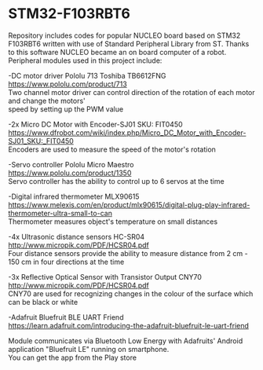 # STM32-F103RBT6
Repository includes codes for popular NUCLEO board based on STM32 F103RBT6 written with use of Standard Peripheral Library from ST. Thanks to this software NUCLEO became an on board computer of a robot. Peripheral modules used in this project include: 

-DC motor driver Pololu 713 Toshiba TB6612FNG <br />
https://www.pololu.com/product/713 <br />
Two channel motor driver can control direction of the rotation of each motor and change the motors' <br />
speed by setting up the PWM value<br />

-2x Micro DC Motor with Encoder-SJ01 SKU: FIT0450<br />
https://www.dfrobot.com/wiki/index.php/Micro_DC_Motor_with_Encoder-SJ01_SKU:_FIT0450<br />
Encoders are used to measure the speed of the motor's rotation<br />

-Servo controller Pololu Micro Maestro<br />
https://www.pololu.com/product/1350<br />
Servo controller has the ability to control up to 6 servos at the time<br />

-Digital infrared thermometer MLX90615<br />
https://www.melexis.com/en/product/mlx90615/digital-plug-play-infrared-thermometer-ultra-small-to-can<br />
Thermometer measures object's temperature on small distances <br />

-4x Ultrasonic distance sensors HC-SR04<br />
http://www.micropik.com/PDF/HCSR04.pdf<br />
Four distance sensors provide the ability to measure distance from 2 cm - 150 cm in four directions at the time<br />

-3x Reflective Optical Sensor with Transistor Output CNY70<br />
http://www.micropik.com/PDF/HCSR04.pdf<br />
CNY70 are used for recognizing changes in the colour of the surface which can be black or white<br />

-Adafruit Bluefruit BLE UART Friend<br />
https://learn.adafruit.com/introducing-the-adafruit-bluefruit-le-uart-friend<br />

Module communicates via Bluetooth Low Energy with Adafruits' Android application "Bluefruit LE" running on smartphone.<br />
You can get the app from the Play store<br />

